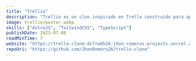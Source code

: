 ```yaml
---
title: "Trellio"
description: "Trellio es un clon inspirado en Trello construido para aprender la API Drag and Drop Nativa de Vanilla JavaScript. Este proyecto inicial fue una introducción para aprender pero también es una oportunidad para extender su funcionalidad mediante la integración de nuevas como inicio de sesión, registro y compartir entre usuarios."
image: trellio/poster.webp
skills: ["AstroJS", "TailwindCSS", "TypeScript"]
publishDate: 2023-07-08
readMinTime: 7
website: "https://trello-clone-dx7rw0h28-jhon-romeros-projects.vercel.app/"
repoUri: "https://github.com/JhonRomero26/trello-clone"
---
```

